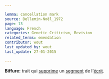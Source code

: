 ```yaml
---

lemma: cancellation mark
source: Bellemin-Noël_1972
page: 13 
language: French
categories: Genetic Criticism, Revision
related_terms: emendation
contributor: wout
last_updated_by: wout
last_update: 27-01-2015
        
---
```


**Biffure:** trait qui [supprime](elimination.html) un [segment](segment.html) de l'[écrit](writingProduct.html).

